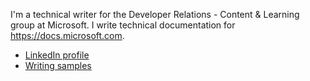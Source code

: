 I'm a technical writer for the Developer Relations - Content & Learning group at Microsoft. I write technical documentation for https://docs.microsoft.com.

- [LinkedIn profile](https://www.linkedin.com/in/pataltimore/)
- [Writing samples](writing-samples)